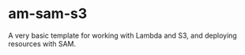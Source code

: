 # am-sam-s3

A very basic template for working with Lambda and S3, and deploying resources with SAM. 
